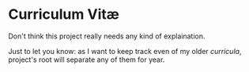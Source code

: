 # Curriculum Vitæ

Don't think this project really needs any kind of explaination.

Just to let you know: as I want to keep track even of my older _curricula_, project's root will separate any of them for year.
